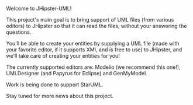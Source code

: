 Welcome to JHipster-UML!

This project's main goal is to bring support of UML files (from various editors) to JHipster so that it can read the files, without your answering the questions.

You'll be able to create your entities by supplying a UML file (made with your favorite editor, if it supports XMI, and is free to use) to JHipster, and we'll take care of creating your entities for you!

The currently supported editors are: Modelio (we recommend this one!), UMLDesigner (and Papyrus for Eclipse) and GenMyModel.

Work is being done to support StarUML.


Stay tuned for more news about this project.
